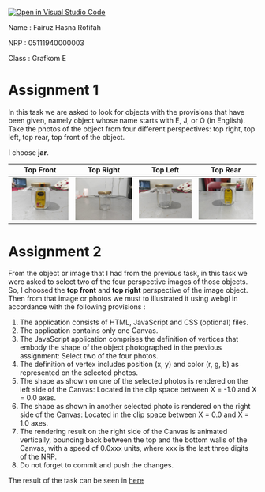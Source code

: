 [![Open in Visual Studio Code](https://classroom.github.com/assets/open-in-vscode-f059dc9a6f8d3a56e377f745f24479a46679e63a5d9fe6f495e02850cd0d8118.svg)](https://classroom.github.com/online_ide?assignment_repo_id=5672408&assignment_repo_type=AssignmentRepo)

Name    : Fairuz Hasna Rofifah

NRP     : 05111940000003

Class   : Grafkom E

# Assignment 1
In this task we are asked to look for objects with the provisions that have been given, namely object whose name starts with E, J, or O (in English). Take the photos of the object from four different perspectives: top right, top left, top rear, top front of the object.

I choose **jar**.

| Top Front | Top Right | Top Left | Top Rear |
| :---: | :---: | :---: | :---: |
| ![enter image description here](img/front.jpg) | ![enter image description here](img/right.jpg) | ![enter image description here](img/left.jpg) | ![enter image description here](img/rear.jpg) |

# Assignment 2

From the object or image that I had from the previous task, in this task we were asked to select two of the four perspective images of those objects. So, I choosed the **top front** and **top right** perspective of the image object. Then from that image or photos we must to illustrated it using webgl in accordance with the following provisions :    
1. The application consists of HTML, JavaScript and CSS (optional) files.  
2. The application contains only one Canvas.  
3. The JavaScript application comprises the definition of vertices that embody the shape of the object photographed in the previous assignment: Select two of the four photos.  
4. The definition of vertex includes position (x, y) and color (r, g, b) as represented on the selected photos.  
5. The shape as shown on one of the selected photos is rendered on the left side of the Canvas: Located in the clip space between X = -1.0 and X = 0.0 axes.  
6. The shape as shown in another selected photo is rendered on the right side of the Canvas: Located in the clip space between X = 0.0 and X = 1.0 axes.  
7. The rendering result on the right side of the Canvas is animated vertically, bouncing back between the top and the bottom walls of the Canvas, with a speed of 0.0xxx units, where xxx is the last three digits of the NRP.  
8. Do not forget to commit and push the changes.

The result of the task can be seen in <a href = "https://cg2021e.github.io/assignment-1-hasnarof/" target="_blank"> here </a>